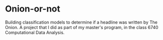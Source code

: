 # Onion-or-not
Building classification models to determine if a headline was written by The Onion. A project that I did as part of my master's program, in the class 6740 Computational Data Analysis.
